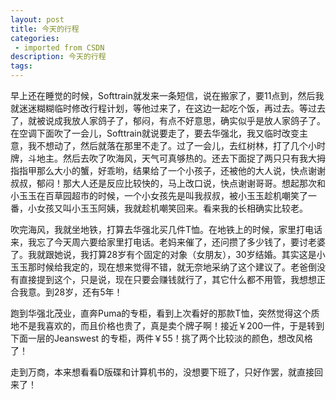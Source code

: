 ```yaml
---
layout: post
title: 今天的行程
categories: 
 - imported from CSDN
description: 今天的行程
tags: 
---
```


早上还在睡觉的时候，Softtrain就发来一条短信，说在搬家了，要11点到，然后我就迷迷糊糊临时修改行程计划，等他过来了，在这边一起吃个饭，再过去。等过去了，就被说成我放人家鸽子了，郁闷，有点不好意思，确实似乎是放人家鸽子了。在空调下面吹了一会儿，Softtrain就说要走了，要去华强北，我又临时改变主意，我不想动了，然后就落在那里不走了。过了一会儿，去红树林，打了几个小时牌，斗地主。然后去吹了吹海风，天气可真够热的。还去下面捉了两只只有我大拇指指甲那么大小的蟹，好乖哟，结果给了一个小孩子，还被他的大人说，快点谢谢叔叔，郁闷！那大人还是反应比较快的，马上改口说，快点谢谢哥哥。想起那次和小玉玉在百草园超市的时候，一个小女孩先是叫我叔叔，被小玉玉趁机嘲笑了一番，小女孩又叫小玉玉阿姨，我就趁机嘲笑回来。看来我的长相确实比较老。

吹完海风，我就坐地铁，打算去华强北买几件T恤。在地铁上的时候，家里打电话来，我忘了今天周六要给家里打电话。老妈来催了，还问攒了多少钱了，要讨老婆了。我就跟她说，我打算28岁有个固定的对象（女朋友），30岁结婚。其实这是小玉玉那时候给我定的，现在想来觉得不错，就无奈地采纳了这个建议了。老爸倒没有直接提到这个，只是说，现在只要会赚钱就行了，其它什么都不用管，我想想正合我意。到28岁，还有5年！

跑到华强北茂业，直奔Puma的专柜，看到上次看好的那款T恤，突然觉得这个质地不是我喜欢的，而且价格也贵了，真是卖个牌子啊！接近￥200一件，于是转到下面一层的Jeanswest 的专柜，两件￥55！挑了两个比较淡的颜色，想改风格了！

走到万商，本来想看看D版碟和计算机书的，没想要下班了，只好作罢，就直接回来了！
